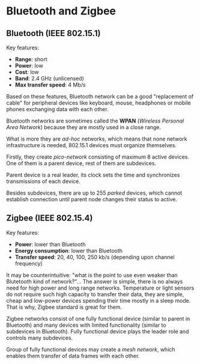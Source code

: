 # Bluetooth and Zigbee



## Bluetooth (IEEE 802.15.1)

Key features:

* **Range**: short
* **Power**: low
* **Cost**: low
* **Band**: 2.4 GHz (unlicensed)
* **Max transfer speed**: 4 Mb/s

Based on these features, Bluetooth network can be a good "replacement of
cable" for peripheral devices like keyboard, mouse, headphones or mobile phones
exchanging data with each other.

Bluetooth networks are sometimes called the **WPAN** (*Wireless Personal Area
Network*) because they are mostly used in a close range.

What is more they are *ad-hoc* networks, which means that none network
infrastructure is needed, 802.15.1 devices must organize themselves.

Firstly, they create *pico-network* consisting of maximum 8 active devices.
One of them is a parent device, rest of them are subdevices.

Parent device is a real leader, its clock sets the time and synchronizes
transmissions of each device.

Besides subdevices, there are up to 255 *parked* devices, which cannot
establish connection until parent node changes their status to active.



## Zigbee (IEEE 802.15.4)

Key features:

* **Power**: lower than Bluetooth
* **Energy consumption**: lower than Bluetooth
* **Transfer speed**: 20, 40, 100, 250 kb/s (depending upon channel frequency)

It may be counterintuitive: "what is the point to use even weaker than
Blutetooth kind of network?"... The answer is simple, there is no always need
for high power and long range networks. Temperature or light sensors do not
require such high capacity to transfer their data, they are simple, cheap and
low-power devices spending their time mostly in a sleep mode. That is why,
Zigbee standard is great for them.

Zigbee networks consist of one fully functional device (similar to parent in
Bluetooth) and many devices with limited functionality (similar to subdevices
in Bluetooth). Fully functional device plays the leader role and controls many
subdevices.

Group of fully functional devices may create a *mesh network*, which enables
them transfer of data frames with each other.

